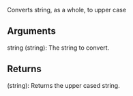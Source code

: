 Converts string, as a whole, to upper case


## Arguments
string (string): The string to convert.

## Returns
(string): Returns the upper cased string.